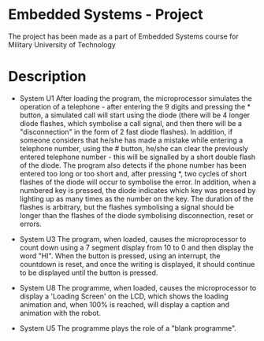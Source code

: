 # Embedded Systems - Project
The project has been made as a part of Embedded Systems course for Military University of Technology

# Description
* System U1
After loading the program, the microprocessor simulates the operation of a telephone - after entering the 9 digits and pressing the * button, a 
simulated call will start using the diode (there will be 4 longer diode flashes, which symbolise a call signal, and then there will be a "disconnection" in 
the form of 2 fast diode flashes). In addition, if someone considers that he/she has made a mistake while entering a telephone number, using the # button, 
he/she can clear the previously entered telephone number - this will be signalled by a short double flash of the diode. The program also detects if the phone 
number has been entered too long or too short and, after pressing *, two cycles of short flashes of the diode will occur to symbolise the error. 
In addition, when a numbered key is pressed, the diode indicates which key was pressed by lighting up as many times as the number on the key. 
The duration of the flashes is arbitrary, but the flashes symbolising a signal should be longer than the flashes of the diode symbolising disconnection, reset or errors.

* System U3
The program, when loaded, causes the microprocessor to count down using a 7 segment display from 10 to 0 and then display the word "HI". 
When the button is pressed, using an interrupt, the countdown is reset, and once the writing is displayed, it should continue to be displayed until the button is pressed.

* System U8
The programme, when loaded, causes the microprocessor to display a 'Loading Screen' on the LCD, which shows the loading animation and, when 100% is reached, 
will display a caption and animation with the robot.

* System U5
The programme plays the role of a "blank programme".
